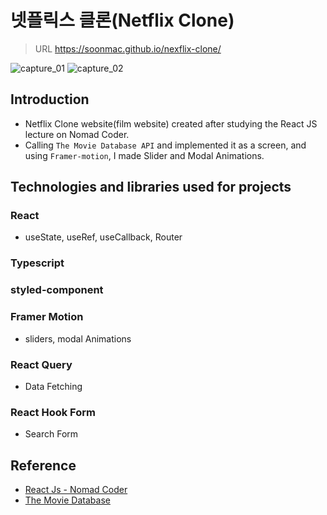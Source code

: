 # 넷플릭스 클론(Netflix Clone)
>URL https://soonmac.github.io/nexflix-clone/

![capture_01](https://user-images.githubusercontent.com/55690712/159224902-0d68ecbd-6c9a-4c16-8b10-bf3308d83f47.PNG)
![capture_02](https://user-images.githubusercontent.com/55690712/159265664-e7b7c43b-61b3-4308-b3dc-76c774d62759.PNG)
## Introduction
* Netflix Clone website(film website) created after studying the React JS lecture on Nomad Coder.
* Calling `The Movie Database API` and implemented it as a screen,
and using `Framer-motion`, I made Slider and Modal Animations.

## Technologies and libraries used for projects
### React
* useState, useRef, useCallback, Router
### Typescript
### styled-component
### Framer Motion
* sliders, modal Animations
### React Query
* Data Fetching
### React Hook Form
* Search Form 
  

## Reference
* [React Js - Nomad Coder](https://nomadcoders.co/react-masterclass#intro)
* [The Movie Database](https://www.themoviedb.org/)
